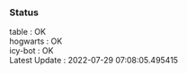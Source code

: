 ### Status


table : OK  
hogwarts : OK  
icy-bot : OK  
Latest Update : 2022-07-29 07:08:05.495415
